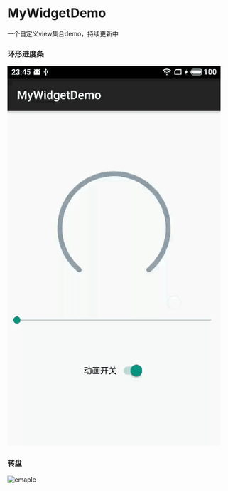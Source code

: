 # MyWidgetDemo
一个自定义view集合demo，持续更新中

### 环形进度条
![emaple](./wikisrc/video2gif_20201101_234722.gif)

### 转盘
![emaple](./wikisrc/video2gif_20201101_235454.gif)